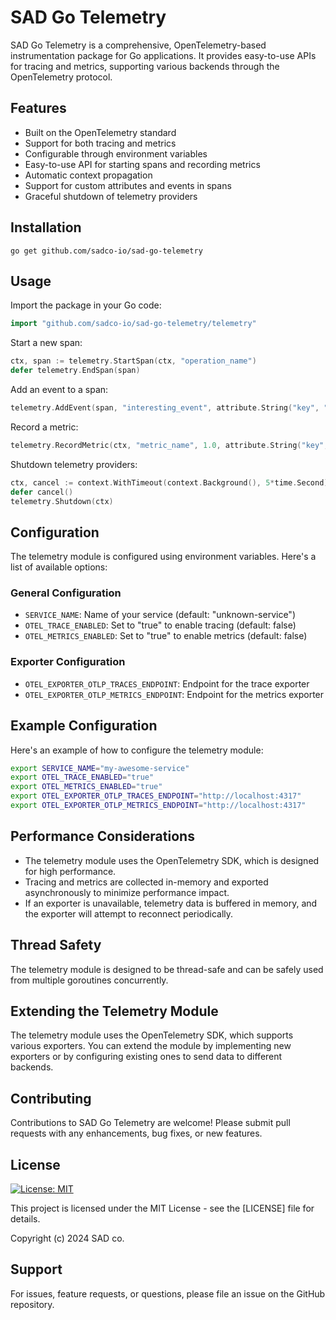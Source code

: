 # SAD Go Telemetry

SAD Go Telemetry is a comprehensive, OpenTelemetry-based instrumentation package for Go applications. It provides easy-to-use APIs for tracing and metrics, supporting various backends through the OpenTelemetry protocol.

## Features

* Built on the OpenTelemetry standard
* Support for both tracing and metrics
* Configurable through environment variables
* Easy-to-use API for starting spans and recording metrics
* Automatic context propagation
* Support for custom attributes and events in spans
* Graceful shutdown of telemetry providers

## Installation

```
go get github.com/sadco-io/sad-go-telemetry
```

## Usage

Import the package in your Go code:

```go
import "github.com/sadco-io/sad-go-telemetry/telemetry"
```

Start a new span:

```go
ctx, span := telemetry.StartSpan(ctx, "operation_name")
defer telemetry.EndSpan(span)
```

Add an event to a span:

```go
telemetry.AddEvent(span, "interesting_event", attribute.String("key", "value"))
```

Record a metric:

```go
telemetry.RecordMetric(ctx, "metric_name", 1.0, attribute.String("key", "value"))
```

Shutdown telemetry providers:

```go
ctx, cancel := context.WithTimeout(context.Background(), 5*time.Second)
defer cancel()
telemetry.Shutdown(ctx)
```

## Configuration

The telemetry module is configured using environment variables. Here's a list of available options:

### General Configuration

* `SERVICE_NAME`: Name of your service (default: "unknown-service")
* `OTEL_TRACE_ENABLED`: Set to "true" to enable tracing (default: false)
* `OTEL_METRICS_ENABLED`: Set to "true" to enable metrics (default: false)

### Exporter Configuration

* `OTEL_EXPORTER_OTLP_TRACES_ENDPOINT`: Endpoint for the trace exporter
* `OTEL_EXPORTER_OTLP_METRICS_ENDPOINT`: Endpoint for the metrics exporter

## Example Configuration

Here's an example of how to configure the telemetry module:

```bash
export SERVICE_NAME="my-awesome-service"
export OTEL_TRACE_ENABLED="true"
export OTEL_METRICS_ENABLED="true"
export OTEL_EXPORTER_OTLP_TRACES_ENDPOINT="http://localhost:4317"
export OTEL_EXPORTER_OTLP_METRICS_ENDPOINT="http://localhost:4317"
```

## Performance Considerations

* The telemetry module uses the OpenTelemetry SDK, which is designed for high performance.
* Tracing and metrics are collected in-memory and exported asynchronously to minimize performance impact.
* If an exporter is unavailable, telemetry data is buffered in memory, and the exporter will attempt to reconnect periodically.

## Thread Safety

The telemetry module is designed to be thread-safe and can be safely used from multiple goroutines concurrently.

## Extending the Telemetry Module

The telemetry module uses the OpenTelemetry SDK, which supports various exporters. You can extend the module by implementing new exporters or by configuring existing ones to send data to different backends.

## Contributing

Contributions to SAD Go Telemetry are welcome! Please submit pull requests with any enhancements, bug fixes, or new features.

## License

[![License: MIT](https://img.shields.io/badge/License-MIT-yellow.svg)](https://opensource.org/licenses/MIT)

This project is licensed under the MIT License - see the [LICENSE] file for details.

Copyright (c) 2024 SAD co.

## Support

For issues, feature requests, or questions, please file an issue on the GitHub repository.

